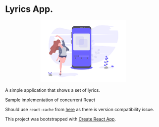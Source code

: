 # Lyrics App.

<center><img src="./src/logo.png" height="200px"/></center>

A simple application that shows a set of lyrics.

Sample implementation of concurrent React

Should use `react-cache` from [here](https://github.com/palmerhq/the-platform/blob/master/example/vendor/react-cache/react-cache.development.js)  as there is version compatibility issue.

This project was bootstrapped with [Create React App](https://github.com/facebook/create-react-app).
